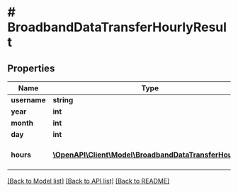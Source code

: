 # # BroadbandDataTransferHourlyResult

## Properties

Name | Type | Description | Notes
------------ | ------------- | ------------- | -------------
**username** | **string** | Name of user | [optional]
**year** | **int** | Year | [optional]
**month** | **int** | Month | [optional]
**day** | **int** | Day | [optional]
**hours** | [**\OpenAPI\Client\Model\BroadbandDataTransferHourly[]**](BroadbandDataTransferHourly.md) | Array of BroadbandDataTransferHourly structs | [optional]

[[Back to Model list]](../../README.md#models) [[Back to API list]](../../README.md#endpoints) [[Back to README]](../../README.md)
